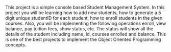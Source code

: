 This project is a simple console based Student Management System.
In this project you will be learning how to add new students, how to generate 
a 5 digit unique studentID for each student, how to enroll students in the given courses. 
Also, you will be implementing the following operations enroll, view balance, pay tuition fees, show status, etc. 
The status will show all the details of the student including name, id, courses enrolled and balance.
This is one of the best projects to implement the Object Oriented Programming concepts.
